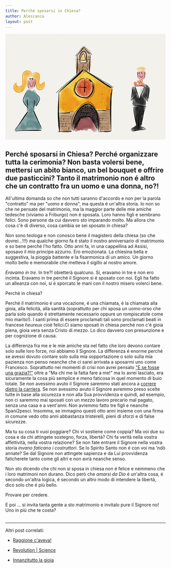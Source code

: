 ```yaml
---
title: Perché sposarsi in Chiesa?
author: Alescanca
layout: post
---
```

![](/img/posts/sposarsi-in-chiesa.jpg)


## Perché sposarsi in Chiesa? Perché organizzare tutta la cerimonia? Non basta volersi bene, mettersi un abito bianco, un bel bouquet e offrire due pasticcini? Tanto il matrimonio non é altro che un contratto fra un uomo e una donna, no?!

All'ultima domanda so che non tutti saranno d'accordo e non per la parola "contratto" ma per "uomo e donna", ma questa é un'altra storia.
Io non so che ne pensate del matrimonio, ma la maggior parte delle mie amiche tedesche (viviamo a Friburgo) non é sposata. Loro hanno figli e sembrano felici. Sono persone da cui davvero sto imparando molto. 
Ma allora che cosa c'è di diverso, cosa cambia se sei sposato in chiesa?

Non sono teologa e non conosco bene il magistero della chiesa (so che dovrei...!!!) ma qualche giorno fa é stato il nostro anniversario di matrimonio e so bene perché l'ho fatto. Otto anni fa, in una cappellina ad Assisi, sposavo il mio principe azzurro. Ero emozionata. La chiesina bella e suggestiva, la pioggia battente e la fisarmonica di un amico. Un giorno molto bello e memorabile che metteva il sigillo al nostro amore.

*Eravamo in tre.* In tre?! obietterà qualcuno. Sí, eravamo in tre e non ero incinta. Eravamo in tre perché il Signore si é sposato con noi. Egli ha fatto un alleanza con noi, si é sporcato le mani con il nostro misero volerci bene.

Perché in chiesa? 

Perché il matrimonio é una vocazione, é una chiamata, é la chiamata alla gioia, alla felicità, alla santità (soprattutto per chi sposa un uomo-orso che parla solo quando é strettamente necessario oppure un rompiscatole come mio marito!). I santi prima di essere proclamati tali sono proclamati beati in francese *heureux* cioè felici.Ci siamo sposati in chiesa perché non c'é gioia piena, gioia vera senza Cristo di mezzo. Lo dico davvero con presunzione e per cognizione di causa.

La differenza fra me e le mie amiche sta nel fatto che loro devono contare solo sulle loro forze, noi abbiamo il Signore. La differenza é enorme perché se avessi dovuto contare solo sulla mia sopportazione o solo sulla mia pazienza non penso neanche che ci sarei arrivata a sposarmi uno come Francesco. Soprattutto nei momenti di crisi non avrei pensato ["E se fosse una grazia?!"](http://5p2p.it/2013/04/10/raggione-ciaveva.html) oltre a "Ma chi me la fatta fare a me!" ma lo avrei lasciato, era sicuramente la cosa più semplice e meno faticosa in quel momento di buio totale. Se non avessimo avuto il Signore saremmo stati ancora a [correre dietro la carriera](http://5p2p.it/2013/04/07/revolution.html). Se non avessimo avuto il Signore avremmo preso scelte tutte in base alla sicurezza e non alla Sua provvidenza e quindi, ad esempio, non ci saremmo mai sposati con un mezzo lavoro precario mal pagato, senza una casa e a vent'anni. Non avremmo fatto tre figli e neanche 5pani2pesci. Insomma, se immagino questi otto anni insieme con una firma in comune vedo otto anni abbastanza tristerelli, pieni di sforzi e di false sicurezze.

Ma tu su cosa ti vuoi poggiare? Chi vi sostiene come coppia? Ma voi due su cosa e da chi attingete sostegno, forza, libertà? Chi fa verità nella vostra affettività, nella vostra relazione? Se non fate entrare il Signore nella vostra storia *invano faticano i costruttori*. Se lo Spirito Santo non é con voi ma 'ndò annate? Se dal Signore non attingete sapienza e da Lui provvidenza faticherete tanto come gli altri e non avrà neanche senso.

Non sto dicendo che chi non si sposa in chiesa non é felice e nemmeno che i loro matrimoni non durano. Dico però che *amarsi da Dio* é un'altra cosa, é secondo un'altra logica, é secondo un altro modo di intendere la libertà, dico solo che é più bello. 

Provare per credere.

E poi ... si invita tanta gente a sto matrimonio e invitalo pure il Signore no! Uno in più che te costa?
<br>
<br>

---

Altri post correlati:

- [Raggione c'aveva!](http://5p2p.it/2013/04/10/raggione-ciaveva.html)

- [Revolution | Science](http://5p2p.it/2013/04/07/revolution.html)

- [Innanzitutto la gioia](http://5p2p.it/2013/06/30/innanzitutto-la-gioia.html)
